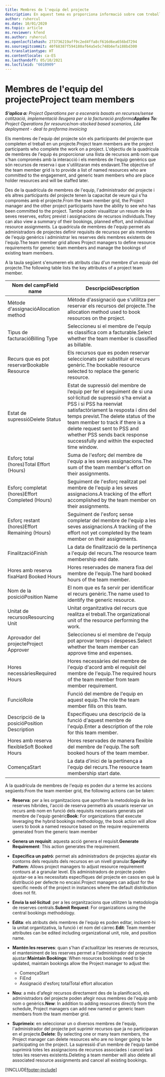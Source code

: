 ```yaml
---
title: Membres de l'equip del projecte
description: En aquest tema es proporciona informació sobre com treballar amb la informació dels membres d'un equip del projecte, els atributs i la planificació.
author: ruhercul
ms.date: 10/01/2020
ms.topic: article
ms.reviewer: kfend
ms.author: ruhercul
ms.openlocfilehash: 273736219aff9c2ed4ffa8cf616d6ea656bd7294
ms.sourcegitcommit: 40f68387f594180af64a5e5c748b6efa188bd300
ms.translationtype: HT
ms.contentlocale: ca-ES
ms.lasthandoff: 05/10/2021
ms.locfileid: "6010909"
---
```

# <a name="project-team-members"></a><span data-ttu-id="5d3ee-103">Membres de l'equip del projecte</span><span class="sxs-lookup"><span data-stu-id="5d3ee-103">Project team members</span></span>

<span data-ttu-id="5d3ee-104">_**S'aplica a:** Project Operations per a escenaris basats en recursos/sense cotització, implementació lleugera per a la facturació proforma_</span><span class="sxs-lookup"><span data-stu-id="5d3ee-104">_**Applies To:** Project Operations for resource/non-stocked based scenarios, Lite deployment - deal to proforma invoicing_</span></span>

<span data-ttu-id="5d3ee-105">Els membres de l'equip del projecte són els participants del projecte que completen el treball en un projecte.</span><span class="sxs-lookup"><span data-stu-id="5d3ee-105">Project team members are the project participants who complete the work on a project.</span></span> <span data-ttu-id="5d3ee-106">L'objectiu de la quadrícula de membres de l'equip és proporcionar una llista de recursos amb nom que s'han compromès amb la interacció i els membres de l'equip genèrics que són recursos de reserva i que s'utilitzaran més endavant.</span><span class="sxs-lookup"><span data-stu-id="5d3ee-106">The objective of the team member grid is to provide a list of named resources who are committed to the engagement, and generic team members who are place holder resources and will be staffed later.</span></span>

<span data-ttu-id="5d3ee-107">Des de la quadrícula de membres de l'equip, l'administrador del projecte i els altres participants del projecte tenen la capacitat de veure qui s'ha compromès amb el projecte.</span><span class="sxs-lookup"><span data-stu-id="5d3ee-107">From the team member grid, the Project manager and the other project participants have the ability to see who has been committed to the project.</span></span> <span data-ttu-id="5d3ee-108">També poden visualitzar un resum de les seves reserves, esforç previst i assignacions de recursos individuals.</span><span class="sxs-lookup"><span data-stu-id="5d3ee-108">They can also view a summary of their bookings, planned effort, and individual resource assignments.</span></span> <span data-ttu-id="5d3ee-109">La quadrícula de membres de l'equip permet als administradors de projectes definir requisits de recursos per als membres de l'equip genèrics i administrar les reserves dels membres existents de l'equip.</span><span class="sxs-lookup"><span data-stu-id="5d3ee-109">The team member grid allows Project managers to define resource requirements for generic team members and manage the bookings of existing team members.</span></span>

<span data-ttu-id="5d3ee-110">A la taula següent s'enumeren els atributs clau d'un membre d'un equip del projecte.</span><span class="sxs-lookup"><span data-stu-id="5d3ee-110">The following table lists the key attributes of a project team member.</span></span>

| <span data-ttu-id="5d3ee-111">Nom del camp</span><span class="sxs-lookup"><span data-stu-id="5d3ee-111">Field name</span></span>          | <span data-ttu-id="5d3ee-112">Descripció</span><span class="sxs-lookup"><span data-stu-id="5d3ee-112">Description</span></span>                                                                                                                                                                  |
|--------------------------|-----------------------------------------------------------------------------------------------------------------------------------------------------------------------------------|
| <span data-ttu-id="5d3ee-113">Mètode d'assignació</span><span class="sxs-lookup"><span data-stu-id="5d3ee-113">Allocation method</span></span>        | <span data-ttu-id="5d3ee-114">Mètode d'assignació que s'utilitza per reservar els recursos del projecte.</span><span class="sxs-lookup"><span data-stu-id="5d3ee-114">The allocation method used to book resources on the project.</span></span>                                                                         |
| <span data-ttu-id="5d3ee-115">Tipus de facturació</span><span class="sxs-lookup"><span data-stu-id="5d3ee-115">Billing Type</span></span>             | <span data-ttu-id="5d3ee-116">Seleccioneu si el membre de l'equip es classifica com a facturable.</span><span class="sxs-lookup"><span data-stu-id="5d3ee-116">Select whether the team member is classified as billable.</span></span>                                                                                                                                       |
| <span data-ttu-id="5d3ee-117">Recurs que es pot reservar</span><span class="sxs-lookup"><span data-stu-id="5d3ee-117">Bookable Resource</span></span>        | <span data-ttu-id="5d3ee-118">Els recursos que es poden reservar seleccionats per substituir el recurs genèric.</span><span class="sxs-lookup"><span data-stu-id="5d3ee-118">The bookable resource selected to replace the generic resource.</span></span>                                                                                                                   |
| <span data-ttu-id="5d3ee-119">Estat de supressió</span><span class="sxs-lookup"><span data-stu-id="5d3ee-119">Delete Status</span></span>            | <span data-ttu-id="5d3ee-120">Estat de supressió del membre de l’equip per fer el seguiment de si una sol·licitud de supressió s’ha enviat a PSS i si PSS ha reenviat satisfactòriament la resposta i dins del temps previst.</span><span class="sxs-lookup"><span data-stu-id="5d3ee-120">The delete status of the team member to track if there is a delete request sent to PSS and whether PSS sends back response successfully and within the expected time window.</span></span> |
| <span data-ttu-id="5d3ee-121">Esforç total (hores)</span><span class="sxs-lookup"><span data-stu-id="5d3ee-121">Total Effort (Hours)</span></span>     | <span data-ttu-id="5d3ee-122">Suma de l'esforç del membre de l'equip a les seves assignacions.</span><span class="sxs-lookup"><span data-stu-id="5d3ee-122">The sum of the team member's effort on their assignments.</span></span>                                                                                                                         |
| <span data-ttu-id="5d3ee-123">Esforç completat (hores)</span><span class="sxs-lookup"><span data-stu-id="5d3ee-123">Effort Completed (Hours)</span></span> | <span data-ttu-id="5d3ee-124">Seguiment de l'esforç realitzat pel membre de l'equip a les seves assignacions.</span><span class="sxs-lookup"><span data-stu-id="5d3ee-124">A tracking of the effort accomplished by the team member on their assignments.</span></span>                                                                                           |
| <span data-ttu-id="5d3ee-125">Esforç restant (hores)</span><span class="sxs-lookup"><span data-stu-id="5d3ee-125">Effort Remaining (Hours)</span></span> | <span data-ttu-id="5d3ee-126">Seguiment de l'esforç sense completar del membre de l'equip a les seves assignacions.</span><span class="sxs-lookup"><span data-stu-id="5d3ee-126">A tracking of the effort not yet completed by the team member on their assignments.</span></span>                                                                                    |
| <span data-ttu-id="5d3ee-127">Finalització</span><span class="sxs-lookup"><span data-stu-id="5d3ee-127">Finish</span></span>                   | <span data-ttu-id="5d3ee-128">La data de finalització de la pertinença a l'equip del recurs.</span><span class="sxs-lookup"><span data-stu-id="5d3ee-128">The resource team membership end date.</span></span>                                                                                                                                            |
| <span data-ttu-id="5d3ee-129">Hores amb reserva fixa</span><span class="sxs-lookup"><span data-stu-id="5d3ee-129">Hard Booked Hours</span></span>        | <span data-ttu-id="5d3ee-130">Hores reservades de manera fixa del membre de l'equip.</span><span class="sxs-lookup"><span data-stu-id="5d3ee-130">The hard booked hours of the team member.</span></span>                                                                                                                                                                |
| <span data-ttu-id="5d3ee-131">Nom de la posició</span><span class="sxs-lookup"><span data-stu-id="5d3ee-131">Position Name</span></span>            | <span data-ttu-id="5d3ee-132">El nom que es fa servir per identificar el recurs genèric.</span><span class="sxs-lookup"><span data-stu-id="5d3ee-132">The name used to identify the generic resource.</span></span>                                                                                                                                   |
| <span data-ttu-id="5d3ee-133">Unitat de recursos</span><span class="sxs-lookup"><span data-stu-id="5d3ee-133">Resourcing Unit</span></span>          | <span data-ttu-id="5d3ee-134">Unitat organitzativa del recurs que realitza el treball.</span><span class="sxs-lookup"><span data-stu-id="5d3ee-134">The organizational unit of the resource performing the work.</span></span>                                                                                                                      |
| <span data-ttu-id="5d3ee-135">Aprovador del projecte</span><span class="sxs-lookup"><span data-stu-id="5d3ee-135">Project Approver</span></span>         | <span data-ttu-id="5d3ee-136">Seleccioneu si el membre de l'equip pot aprovar temps i despeses.</span><span class="sxs-lookup"><span data-stu-id="5d3ee-136">Select whether the team member can approve time and expenses.</span></span>                                                                                                                     |
| <span data-ttu-id="5d3ee-137">Hores necessàries</span><span class="sxs-lookup"><span data-stu-id="5d3ee-137">Required Hours</span></span>           | <span data-ttu-id="5d3ee-138">Hores necessàries del membre de l'equip d'acord amb el requisit del membre de l'equip.</span><span class="sxs-lookup"><span data-stu-id="5d3ee-138">The required hours of the team member from team member requirement.</span></span>                                                                                                                       |
| <span data-ttu-id="5d3ee-139">Funció</span><span class="sxs-lookup"><span data-stu-id="5d3ee-139">Role</span></span>                     | <span data-ttu-id="5d3ee-140">Funció del membre de l'equip en aquest equip.</span><span class="sxs-lookup"><span data-stu-id="5d3ee-140">The role the team member fills on this team.</span></span>                                                                                                                                |
| <span data-ttu-id="5d3ee-141">Descripció de la posició</span><span class="sxs-lookup"><span data-stu-id="5d3ee-141">Position Description</span></span>     | <span data-ttu-id="5d3ee-142">Especifiqueu una descripció de la funció d'aquest membre de l'equip.</span><span class="sxs-lookup"><span data-stu-id="5d3ee-142">Enter a description of the role for this team member.</span></span>                                                                                                                             |
| <span data-ttu-id="5d3ee-143">Hores amb reserva flexible</span><span class="sxs-lookup"><span data-stu-id="5d3ee-143">Soft Booked Hours</span></span>        | <span data-ttu-id="5d3ee-144">Hores reservades de manera flexible del membre de l'equip.</span><span class="sxs-lookup"><span data-stu-id="5d3ee-144">The soft booked hours of the team member.</span></span>                                                                                                                                                                 |
| <span data-ttu-id="5d3ee-145">Comença</span><span class="sxs-lookup"><span data-stu-id="5d3ee-145">Start</span></span>                    | <span data-ttu-id="5d3ee-146">La data d'inici de la pertinença a l'equip del recurs.</span><span class="sxs-lookup"><span data-stu-id="5d3ee-146">The resource team membership start date.</span></span>                                                                                                                                          |

<span data-ttu-id="5d3ee-147">A la quadrícula de membres de l'equip es poden dur a terme les accions següents:</span><span class="sxs-lookup"><span data-stu-id="5d3ee-147">From the team member grid, the following actions can be taken:</span></span>

- <span data-ttu-id="5d3ee-148">**Reserva**: per a les organitzacions que aprofiten la metodologia de les reserves híbrides, l'acció de reserva permetrà als usuaris reservar un recurs amb nom en funció dels requisits necessaris generats pel membre de l'equip genèric</span><span class="sxs-lookup"><span data-stu-id="5d3ee-148">**Book**: For organizations that execute leveraging the hybrid bookings methodology, the book action will allow users to book a named resource based on the require requirements generated from the generic team member</span></span>
- <span data-ttu-id="5d3ee-149">**Genera un requisit**: aquesta acció genera el requisit.</span><span class="sxs-lookup"><span data-stu-id="5d3ee-149">**Generate Requirement**: This action generates the requirement.</span></span>
- <span data-ttu-id="5d3ee-150">**Especifica un patró**: permet als administradors de projectes ajustar els contorns dels requisits dels recursos en un nivell granular.</span><span class="sxs-lookup"><span data-stu-id="5d3ee-150">**Specify Pattern**: Allows project managers to adjust resource requirement contours at a granular level.</span></span> <span data-ttu-id="5d3ee-151">Els administradors de projecte poden ajustar-se a les necessitats específiques del projecte en casos en què la distribució per defecte no encaixi.</span><span class="sxs-lookup"><span data-stu-id="5d3ee-151">Project managers can adjust for the specific needs of the project in instances where the default distribution does not fit.</span></span>
- <span data-ttu-id="5d3ee-152">**Envia la sol·licitud**: per a les organitzacions que utilitzen la metodologia de reserves centrals.</span><span class="sxs-lookup"><span data-stu-id="5d3ee-152">**Submit Request**: For organizations using the central bookings methodology.</span></span>
- <span data-ttu-id="5d3ee-153">**Edita**: els atributs dels membres de l'equip es poden editar, incloent-hi la unitat organitzativa, la funció i el nom del càrrec.</span><span class="sxs-lookup"><span data-stu-id="5d3ee-153">**Edit**: Team member attributes can be edited including organizational unit, role, and position name.</span></span>
- <span data-ttu-id="5d3ee-154">**Mantén les reserves**: quan s'han d'actualitzar les reserves de recursos, el manteniment de les reserves permet a l'administrador del projecte ajustar:</span><span class="sxs-lookup"><span data-stu-id="5d3ee-154">**Maintain Bookings**: When resources bookings need to be updated, maintain bookings allow the Project manager to adjust the:</span></span>

    - <span data-ttu-id="5d3ee-155">Comença</span><span class="sxs-lookup"><span data-stu-id="5d3ee-155">Start</span></span>
    - <span data-ttu-id="5d3ee-156">Fi</span><span class="sxs-lookup"><span data-stu-id="5d3ee-156">End</span></span>
    - <span data-ttu-id="5d3ee-157">Assignació d'esforç total</span><span class="sxs-lookup"><span data-stu-id="5d3ee-157">Total effort allocation</span></span>

- <span data-ttu-id="5d3ee-158">**Nou**: a més d'afegir recursos directament des de la planificació, els administradors del projecte poden afegir nous membres de l'equip amb nom o genèrics.</span><span class="sxs-lookup"><span data-stu-id="5d3ee-158">**New**: In addition to adding resources directly from the schedule, Project managers can add new named or generic team members from the team member grid.</span></span>
- <span data-ttu-id="5d3ee-159">**Suprimeix**: en seleccionar un o diversos membres de l'equip, l'administrador del projecte pot suprimir recursos que ja no participaran en el projecte.</span><span class="sxs-lookup"><span data-stu-id="5d3ee-159">**Delete**: By selecting one or many team members, the Project manager can delete resources who are no longer going to be participating on the project.</span></span> <span data-ttu-id="5d3ee-160">La supressió d'un membre de l'equip també suprimirà totes les assignacions de recursos associades i cancel·larà totes les reserves existents.</span><span class="sxs-lookup"><span data-stu-id="5d3ee-160">Deleting a team member will also delete all associated resource assignments and  cancel all existing bookings.</span></span>


[!INCLUDE[footer-include](../includes/footer-banner.md)]